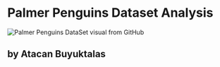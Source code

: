 # Palmer Penguins Dataset Analysis

![Palmer Penguins DataSet visual from GitHub](/Users/atacanbuyuktalas/Desktop/DA-PofDA/pofda-mywork/images/palmer_penguins_github.png)

## by Atacan Buyuktalas

